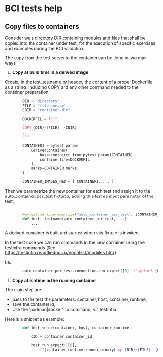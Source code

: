 BCI tests help
==============

Copy files to containers
------------------------

Consider we a directory DIR containing modules and files that shall be copied into the container under test, for the execution of specific exercises and examples during the BCI validation.

The copy from the test server to the container can be done in two main ways:


1. **Copy at build time in a derived image** 

Create, in the test\_testname.py header, the content of a proper Dockerfile as a string, including COPY and any other command needed to the container preparation

```python
        DIR = "directory"
        FILE = "filename.py"
        CDIR = "container-dir"

        DOCKERFIL = f"""
        ...
        COPY {DIR}/{FILE}  {CDIR}
        ...
        """

        CONTAINER1 = pytest.param(
            DerivedContainer(
                base=container_from_pytest_param(CONTAINER),
                containerfile=DOCKERFIL,
            ),
            marks=CONTAINER.marks,
        )

        CONTAINER_IMAGES_NEW = [ CONTAINER1, ... ]
```

Then we parametrize the new container for each test and assign it to the auto_container_per_test fixtures, adding this last as input parameter of the test;

```python

        @pytest.mark.parametrize("auto_container_per_test", [CONTAINER_IMAGES_NEW], indirect=True)
        def test_ testname(auto_container_per_test, ...):
            ...
```

A derived container is built and started when this fixture is invoked.

In the test code we can run commands in the new container using the testinfra commands (See <https://testinfra.readthedocs.io/en/latest/modules.html>).

I.e.:

```python
        auto_container_per_test.connection.run_expect([0], f"python3 {CDIR}/{FILE}")
```

1. **Copy at runtime in the running container** 

The main step are:

- pass to the test the parameters: container, host, container_runtime,
- save the container id,
- Use the 'podman|docker' cp command, via testinfra

Here is a snippet as example:
```python
        def test_<nnn>(container, host, container_runtime):

            CID = container.container_id

            host.run_expect( [0],
                f"{container_runtime.runner_binary} cp {DIR}/{FILE}  {CID}:{CDIR}")
```
